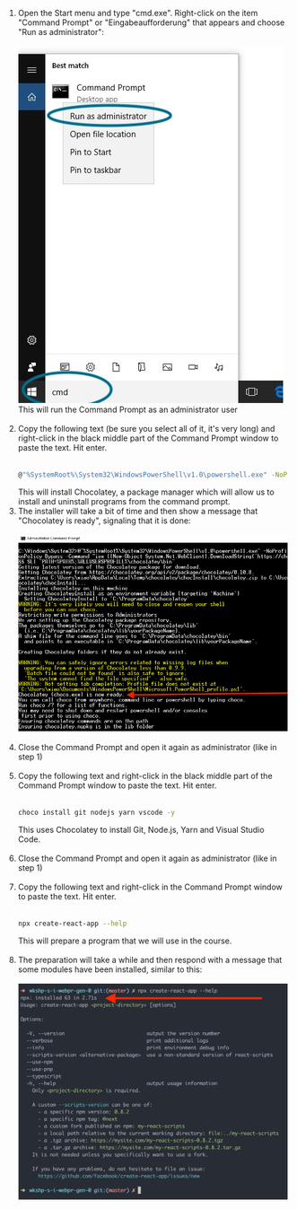 1. Open the Start menu and type "cmd.exe". Right-click on the item "Command Prompt" or "Eingabeaufforderung" that appears and choose "Run as administrator":<br>
   <br>
   <img src="./windows-1-run-cmd-as-admin.jpg">
   <br>This will run the Command Prompt as an administrator user<br><br>
2. Copy the following text (be sure you select all of it, it's very long) and right-click in the black middle part of the Command Prompt window to paste the text. Hit enter.<br><br>
   ```sh
   @"%SystemRoot%\System32\WindowsPowerShell\v1.0\powershell.exe" -NoProfile -InputFormat None -ExecutionPolicy Bypass -Command "iex ((New-Object System.Net.WebClient).DownloadString('https://chocolatey.org/install.ps1'))" && SET "PATH=%PATH%;%ALLUSERSPROFILE%\chocolatey\bin"
   ```
   This will install Chocolatey, a package manager which will allow us to install and uninstall programs from the command prompt.
   <br>
3. The installer will take a bit of time and then show a message that "Chocolatey is ready", signaling that it is done:<br><br>
   <img src="./windows-2-chocolatey-installed.png"><br><br>
4. Close the Command Prompt and open it again as administrator (like in step 1)<br><br>
5. Copy the following text and right-click in the black middle part of the Command Prompt window to paste the text. Hit enter.<br><br>
   ```sh
   choco install git nodejs yarn vscode -y
   ```
   This uses Chocolatey to install Git, Node.js, Yarn and Visual Studio Code.<br><br>
6. Close the Command Prompt and open it again as administrator (like in step 1)<br><br>
7. Copy the following text and right-click in the Command Prompt window to paste the text. Hit enter.<br><br>
   ```sh
   npx create-react-app --help
   ```
   This will prepare a program that we will use in the course.<br><br>
8. The preparation will take a while and then respond with a message that some modules have been installed, similar to this:<br><br>
   <img src="./general-1-cra-installed.png"><br><br>
